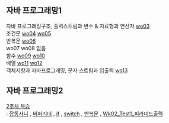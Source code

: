 ## 자바 프로그래밍1
자바 프로그래밍구조, 출력스트림과 변수 & 자료형과 연산자 [wo03](https://github.com/gosurim/24_1-java-java1/tree/24_1/main/wo03)<br/>
조건문 [wo04](https://github.com/gosurim/24_1-java-java1/tree/24_1/main/wo04) [wo05](https://github.com/gosurim/24_1-java-java1/tree/24_1/main/wo05)<br/>
반복문 [wo06](https://github.com/gosurim/24_1-java-java1/tree/24_1/main/wo06) <br/>
wo07 wo08 없음<br/>
함수 [wo09](https://github.com/gosurim/24_1-java-java1/tree/24_1/main/wo09) [wo10](https://github.com/gosurim/24_1-java-java1/tree/24_1/main/wo10) <br/>
배열 [wo11](https://github.com/gosurim/24_1-java-java1/tree/24_1/main/wo11) [wo12](https://github.com/gosurim/24_1-java-java1/tree/24_1/main/wo12)<br/>
객체지향과 자바프로그래밍, 문자 스트림과 입출력 [wo13](https://github.com/gosurim/24_1-java-java1/tree/24_1/main/wo13)<br/>

## 자바 프로그래밍2
[2주차 복습](https://github.com/gosurim/24_1-java-java1/tree/24_1/main/%EC%9E%90%EB%B0%942%202%EC%A3%BC%EC%B0%A8%20%EB%B3%B5%EC%8A%B5)<br/>
: [잡동사니](https://github.com/gosurim/24_1-java-java1/blob/24_1/main/%EC%9E%90%EB%B0%942%202%EC%A3%BC%EC%B0%A8%20%EB%B3%B5%EC%8A%B5/%EC%9E%A1%EB%8F%99%EC%82%AC%EB%8B%88.java)
, [버퍼리더](https://github.com/gosurim/24_1-java-java1/blob/24_1/main/%EC%9E%90%EB%B0%942%202%EC%A3%BC%EC%B0%A8%20%EB%B3%B5%EC%8A%B5/%EB%B2%84%ED%8D%BC%EB%A6%AC%EB%8D%94.java)
, [if](https://github.com/gosurim/24_1-java-java1/blob/24_1/main/%EC%9E%90%EB%B0%942%202%EC%A3%BC%EC%B0%A8%20%EB%B3%B5%EC%8A%B5/%EC%A1%B0%EA%B1%B4%EB%AC%B8if_1.java)
, [switch](https://github.com/gosurim/24_1-java-java1/blob/24_1/main/%EC%9E%90%EB%B0%942%202%EC%A3%BC%EC%B0%A8%20%EB%B3%B5%EC%8A%B5/%EC%A1%B0%EA%B1%B4%EB%AC%B8switch.java)
, [반복문](https://github.com/gosurim/24_1-java-java1/blob/24_1/main/%EC%9E%90%EB%B0%942%202%EC%A3%BC%EC%B0%A8%20%EB%B3%B5%EC%8A%B5/%EB%B0%98%EB%B3%B5for_while.java)
, [Wk02_Test1_피라미드출력](https://github.com/gosurim/24_1-java-java1/blob/24_1/main/%EC%9E%90%EB%B0%942%202%EC%A3%BC%EC%B0%A8%20%EB%B3%B5%EC%8A%B5/Wk02_Test1_%ED%94%BC%EB%9D%BC%EB%AF%B8%EB%93%9C%EC%B6%9C%EB%A0%A5.java)
